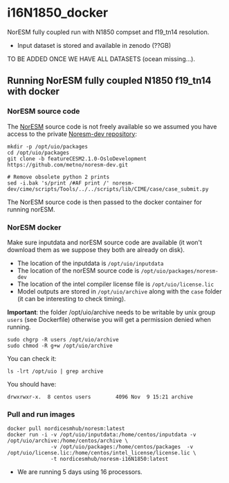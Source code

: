 # i16N1850_docker

NorESM fully coupled run with N1850 compset and f19_tn14 resolution.

- Input dataset is stored and available in zenodo (??GB)

TO BE ADDED ONCE WE HAVE ALL DATASETS (ocean missing...).

## Running NorESM fully coupled N1850 f19_tn14 with docker

### NorESM source code

The [NorESM](https://noresm-docs.readthedocs.io/en/latest/) source code is not freely available so we assumed you have access to the private [Noresm-dev repository](https://github.com/metno/noresm-dev):

```
mkdir -p /opt/uio/packages
cd /opt/uio/packages
git clone -b featureCESM2.1.0-OsloDevelopment https://github.com/metno/noresm-dev.git

# Remove obsolete python 2 prints
sed -i.bak 's/print /#AF print /' noresm-dev/cime/scripts/Tools/../../scripts/lib/CIME/case/case_submit.py
```

The NorESM source code is then passed to the docker container for running norESM.

### NorESM docker

Make sure inputdata and norESM source code are available (it won't download them as we suppose they both are already on disk). 
- The location of the inputdata is `/opt/uio/inputdata` 
- The location of the norESM source code is `/opt/uio/packages/noresm-dev` 
- The location of the intel compiler license file is `/opt/uio/license.lic`
- Model outputs are stored in `/opt/uio/archive` along with the `case` folder (it can be interesting to check timing).

**Important**: the folder /opt/uio/archive needs to be writable by unix group `users` (see Dockerfile) otherwise you will get a permission denied when running.

```
sudo chgrp -R users /opt/uio/archive
sudo chmod -R g+w /opt/uio/archive
```

You can check it:

```
ls -lrt /opt/uio | grep archive
```

You should have:

```
drwxrwxr-x.  8 centos users        4096 Nov  9 15:21 archive
```

### Pull and run images

```
docker pull nordicesmhub/noresm:latest
docker run -i -v /opt/uio/inputdata:/home/centos/inputdata -v /opt/uio/archive:/home/centos/archive \
              -v /opt/uio/packages:/home/centos/packages  -v /opt/uio/license.lic:/home/centos/intel_license/license.lic \
              -t nordicesmhub/noresm-i16N1850:latest
```

- We are running 5 days using 16 processors. 

